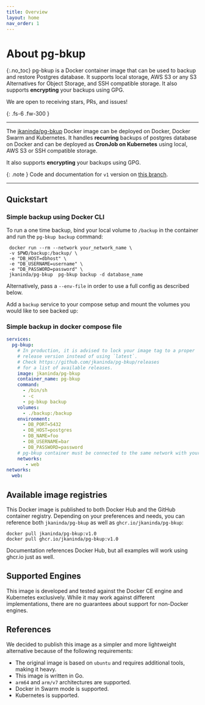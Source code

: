 ```yaml
---
title: Overview
layout: home
nav_order: 1
---
```


# About pg-bkup
{:.no_toc}
pg-bkup is a Docker container image that can be used to backup and restore Postgres database. It supports local storage, AWS S3 or any S3 Alternatives for Object Storage, and SSH compatible storage.
It also supports __encrypting__ your backups using GPG.

We are open to receiving stars, PRs, and issues!


{: .fs-6 .fw-300 }

---

The [jkaninda/pg-bkup](https://hub.docker.com/r/jkaninda/pg-bkup) Docker image can be deployed on Docker, Docker Swarm and Kubernetes. 
It handles __recurring__ backups of postgres database on Docker and can be deployed as __CronJob on Kubernetes__ using local, AWS S3 or SSH compatible storage.

It also supports __encrypting__ your backups using GPG.

{: .note }
Code and documentation for `v1` version on [this branch][v1-branch].

[v1-branch]: https://github.com/jkaninda/pg-bkup

---

## Quickstart

### Simple backup using Docker CLI

To run a one time backup, bind your local volume to `/backup` in the container and run the `pg-bkup backup` command:

```shell
 docker run --rm --network your_network_name \
 -v $PWD/backup:/backup/ \
 -e "DB_HOST=dbhost" \
 -e "DB_USERNAME=username" \
 -e "DB_PASSWORD=password" \
 jkaninda/pg-bkup  pg-bkup backup -d database_name
```

Alternatively, pass a `--env-file` in order to use a full config as described below.



Add a `backup` service to your compose setup and mount the volumes you would like to see backed up:

### Simple backup in docker compose file

```yaml
services:
  pg-bkup:
    # In production, it is advised to lock your image tag to a proper
    # release version instead of using `latest`.
    # Check https://github.com/jkaninda/pg-bkup/releases
    # for a list of available releases.
    image: jkaninda/pg-bkup
    container_name: pg-bkup
    command:
      - /bin/sh
      - -c
      - pg-bkup backup
    volumes:
      - ./backup:/backup
    environment:
      - DB_PORT=5432
      - DB_HOST=postgres
      - DB_NAME=foo
      - DB_USERNAME=bar
      - DB_PASSWORD=password
    # pg-bkup container must be connected to the same network with your database
    networks:
       - web
networks:
  web:
```

## Available image registries

This Docker image is published to both Docker Hub and the GitHub container registry.
Depending on your preferences and needs, you can reference both `jkaninda/pg-bkup` as well as `ghcr.io/jkaninda/pg-bkup`:

```
docker pull jkaninda/pg-bkup:v1.0
docker pull ghcr.io/jkaninda/pg-bkup:v1.0
```

Documentation references Docker Hub, but all examples will work using ghcr.io just as well.

## Supported Engines

This image is developed and tested against the Docker CE engine and Kubernetes exclusively.
While it may work against different implementations, there are no guarantees about support for non-Docker engines.

## References

We decided to publish this image as a simpler and more lightweight alternative because of the following requirements:

- The original image is based on `ubuntu` and requires additional tools, making it heavy.
- This image is written in Go.
- `arm64` and `arm/v7` architectures are supported.
- Docker in Swarm mode is supported.
- Kubernetes is supported.

